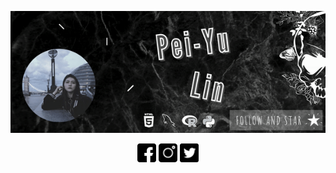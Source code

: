 <p align='center'> 
  <img src="https://github.com/beritlin/beritlin/blob/master/Profile.gif"
</p>
<p align='center'>
  <a herf="https://www.facebook.com/berit.lin"><img height="30" src="https://github.com/beritlin/beritlin/blob/master/icons/facebook.png"></a>
  <a herf="https://www.instagram.com/beritlin/"><img height="30" src="https://github.com/beritlin/beritlin/blob/master/icons/instagram.png"></a>
  <a herf="https://twitter.com/PeiYuLin11"><img height="30" src="https://github.com/beritlin/beritlin/blob/master/icons/twitter.png"></a>
</p>

